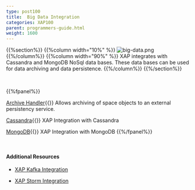 ```yaml
---
type: post100
title:  Big Data Integration
categories: XAP100
parent: programmers-guide.html
weight: 1600
---
```




{{%section%}}
{{%column width="10%" %}}
![big-data.png](/attachment_files/subject/big-data.png)
{{%/column%}}
{{%column width="90%" %}}
XAP integrates with Cassandra and MongoDB NoSql data bases. These data bases can be used for data archiving and data persistence.
{{%/column%}}
{{%/section%}}


<br>

{{%fpanel%}}

[Archive Handler](./archive-container.html){{<wbr>}}
Allows archiving of space objects to an external persistency service.


[Cassandra](./cassandra.html){{<wbr>}}
XAP Integration with Cassandra

[MongoDB](./mongodb.html){{<wbr>}}
XAP Integration with MongoDB
{{%/fpanel%}}

<br>

#### Additional Resources

- [XAP Kafka Integration](/sbp/kafka-integration.html)

- [XAP Storm Integration](/sbp/storm-integration.html)
